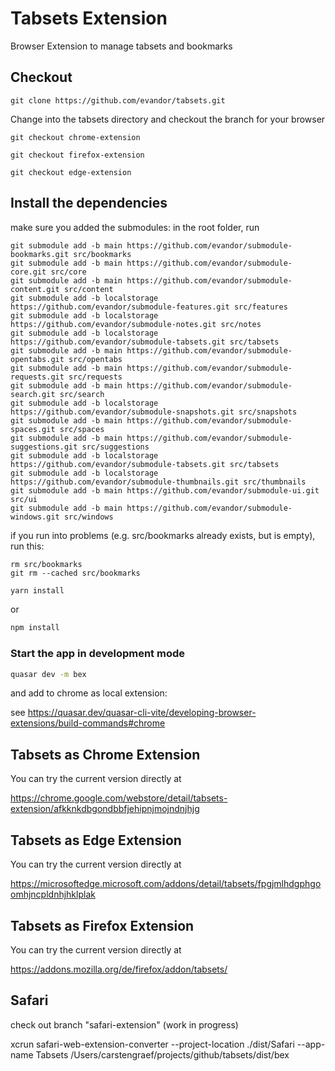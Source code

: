 # Tabsets Extension

Browser Extension to manage tabsets and bookmarks

## Checkout

```
git clone https://github.com/evandor/tabsets.git
```

Change into the tabsets directory and checkout the branch for your browser

```
git checkout chrome-extension
```
```
git checkout firefox-extension
```
```
git checkout edge-extension
```

## Install the dependencies

make sure you added the submodules: in the root folder, run

```
git submodule add -b main https://github.com/evandor/submodule-bookmarks.git src/bookmarks
git submodule add -b main https://github.com/evandor/submodule-core.git src/core
git submodule add -b main https://github.com/evandor/submodule-content.git src/content
git submodule add -b localstorage https://github.com/evandor/submodule-features.git src/features
git submodule add -b localstorage https://github.com/evandor/submodule-notes.git src/notes
git submodule add -b localstorage https://github.com/evandor/submodule-tabsets.git src/tabsets
git submodule add -b main https://github.com/evandor/submodule-opentabs.git src/opentabs
git submodule add -b main https://github.com/evandor/submodule-requests.git src/requests
git submodule add -b main https://github.com/evandor/submodule-search.git src/search
git submodule add -b localstorage https://github.com/evandor/submodule-snapshots.git src/snapshots
git submodule add -b main https://github.com/evandor/submodule-spaces.git src/spaces
git submodule add -b main https://github.com/evandor/submodule-suggestions.git src/suggestions
git submodule add -b localstorage https://github.com/evandor/submodule-tabsets.git src/tabsets
git submodule add -b localstorage https://github.com/evandor/submodule-thumbnails.git src/thumbnails
git submodule add -b main https://github.com/evandor/submodule-ui.git src/ui
git submodule add -b main https://github.com/evandor/submodule-windows.git src/windows

```

if you run into problems (e.g. src/bookmarks already exists, but is empty), run this:

```
rm src/bookmarks
git rm --cached src/bookmarks
```


```bash
yarn install
```
or
```bash
npm install
```

### Start the app in development mode
```bash
quasar dev -m bex
```

and add to chrome as local extension:

see https://quasar.dev/quasar-cli-vite/developing-browser-extensions/build-commands#chrome

## Tabsets as Chrome Extension

You can try the current version directly at

https://chrome.google.com/webstore/detail/tabsets-extension/afkknkdbgondbbfjehipnjmojndnjhjg

## Tabsets as Edge Extension

You can try the current version directly at

https://microsoftedge.microsoft.com/addons/detail/tabsets/fpgjmlhdgphgoomhjncpldnhjhklplak

## Tabsets as Firefox Extension

You can try the current version directly at

https://addons.mozilla.org/de/firefox/addon/tabsets/

## Safari

check out branch "safari-extension" (work in progress)

xcrun safari-web-extension-converter --project-location ./dist/Safari --app-name Tabsets /Users/carstengraef/projects/github/tabsets/dist/bex
